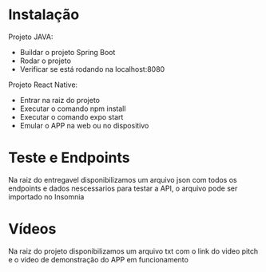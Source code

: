 # Instalação 
Projeto JAVA: 
- Buildar o projeto Spring Boot
- Rodar o projeto 
- Verificar se está rodando na localhost:8080

Projeto React Native: 
- Entrar na raiz do projeto
- Executar o comando npm install
- Executar o comando expo start
- Emular o APP na web ou no dispositivo


# Teste e Endpoints
Na raiz do entregavel disponibilizamos um arquivo json com todos os endpoints e dados nescessarios para testar a API, o arquivo pode ser importado no Insomnia

# Vídeos
Na raiz do projeto disponibilizamos um arquivo txt com o link do video pitch e o video de demonstração do APP em funcionamento
